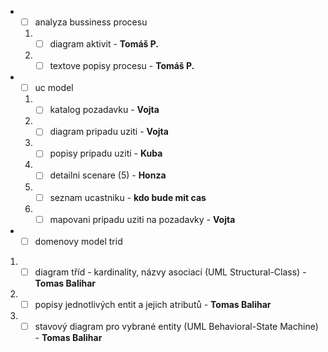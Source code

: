 * - [ ] analyza bussiness procesu
 
  1. - [ ] diagram aktivit - **Tomáš P.**

  2. - [ ] textove popisy procesu - **Tomáš P.**

* - [ ] uc model

  1. - [ ] katalog pozadavku - **Vojta**

  2. - [ ] diagram pripadu uziti - **Vojta**

  3. - [ ] popisy pripadu uziti - **Kuba**

  4. - [ ] detailni scenare (5) - **Honza**

  5. - [ ] seznam ucastniku - **kdo bude mit cas**
  
  6. - [ ] mapovani pripadu uziti na pozadavky - **Vojta** 
  
 * - [ ] domenovy model trid
 
  1. - [ ] diagram tříd - kardinality, názvy asociací (UML Structural-Class) - **Tomas Balihar**
  
  2. - [ ] popisy jednotlivých entit a jejich atributů - **Tomas Balihar**
  
  3. - [ ] stavový diagram pro vybrané entity (UML Behavioral-State Machine) - **Tomas Balihar**
